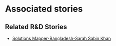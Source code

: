 # Associated stories

<!-- !!DO NOT REMOVE!! start autogenerated hyperlinks -->
## Related R&D Stories
- [Solutions Mapper-Bangladesh-Sarah Sabin Khan](/stories/?doc=SolutionMappers_BGD)
<!-- !!DO NOT REMOVE!! end autogenerated hyperlinks -->